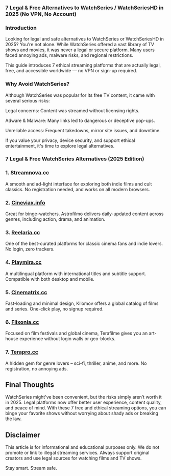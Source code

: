 ### **7 Legal & Free Alternatives to WatchSeries / WatchSeriesHD in 2025 (No VPN, No Account)**

### **Introduction**
Looking for legal and safe alternatives to WatchSeries or WatchSeriesHD in 2025? You're not alone. While WatchSeries offered a vast library of TV shows and movies, it was never a legal or secure platform. Many users faced annoying ads, malware risks, and regional restrictions.

This guide introduces 7 ethical streaming platforms that are actually legal, free, and accessible worldwide — no VPN or sign-up required.

### **Why Avoid WatchSeries?**

Although WatchSeries was popular for its free TV content, it came with several serious risks:

Legal concerns: Content was streamed without licensing rights.

Adware & Malware: Many links led to dangerous or deceptive pop-ups.

Unreliable access: Frequent takedowns, mirror site issues, and downtime.

If you value your privacy, device security, and support ethical entertainment, it's time to explore legal alternatives.

### **7 Legal & Free WatchSeries Alternatives (2025 Edition)**

### **1. [Streamnova.cc](https://123watchnow.com/)**
A smooth and ad-light interface for exploring both indie films and cult classics. No registration needed, and works on all modern browsers.

### **2. [Cineviax.info](https://123watchnow.com/)**
Great for binge-watchers. Astrofilmo delivers daily-updated content across genres, including action, drama, and animation.

### **3. [Reelaria.cc](https://123watchnow.com/)**
One of the best-curated platforms for classic cinema fans and indie lovers. No login, zero trackers.

### **4. [Playmira.cc](https://123watchnow.com/)**
A multilingual platform with international titles and subtitle support. Compatible with both desktop and mobile.

### **5. [Cinematrix.cc](https://123watchnow.com/)**
Fast-loading and minimal design, Kilomov offers a global catalog of films and series. One-click play, no signup required.

### **6. [Flixonia.cc](https://123watchnow.com/)**
Focused on film festivals and global cinema, Terafilme gives you an art-house experience without login walls or geo-blocks.

### **7. [Terapro.cc](https://123watchnow.com/)**
A hidden gem for genre lovers – sci-fi, thriller, anime, and more. No registration, no annoying ads.

## **Final Thoughts**

WatchSeries might've been convenient, but the risks simply aren’t worth it in 2025. Legal platforms now offer better user experience, content quality, and peace of mind. With these 7 free and ethical streaming options, you can binge your favorite shows without worrying about shady ads or breaking the law.

## **Disclaimer**

This article is for informational and educational purposes only. We do not promote or link to illegal streaming services. Always support original creators and use legal sources for watching films and TV shows.

Stay smart. Stream safe.
